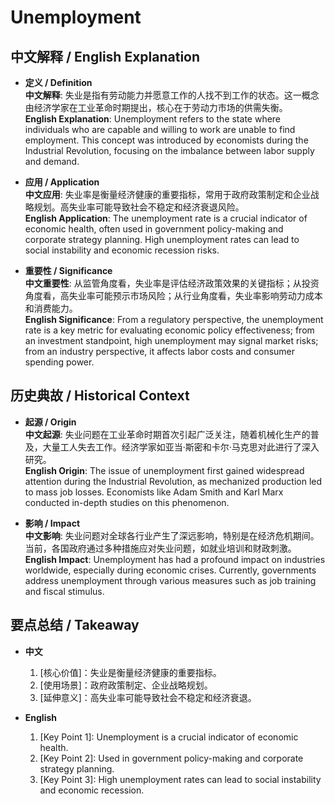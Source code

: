 # Unemployment

## 中文解释 / English Explanation

* **定义 / Definition**  
  **中文解释**: 失业是指有劳动能力并愿意工作的人找不到工作的状态。这一概念由经济学家在工业革命时期提出，核心在于劳动力市场的供需失衡。  
  **English Explanation**: Unemployment refers to the state where individuals who are capable and willing to work are unable to find employment. This concept was introduced by economists during the Industrial Revolution, focusing on the imbalance between labor supply and demand.

* **应用 / Application**  
  **中文应用**: 失业率是衡量经济健康的重要指标，常用于政府政策制定和企业战略规划。高失业率可能导致社会不稳定和经济衰退风险。  
  **English Application**: The unemployment rate is a crucial indicator of economic health, often used in government policy-making and corporate strategy planning. High unemployment rates can lead to social instability and economic recession risks.

* **重要性 / Significance**  
  **中文重要性**: 从监管角度看，失业率是评估经济政策效果的关键指标；从投资角度看，高失业率可能预示市场风险；从行业角度看，失业率影响劳动力成本和消费能力。  
  **English Significance**: From a regulatory perspective, the unemployment rate is a key metric for evaluating economic policy effectiveness; from an investment standpoint, high unemployment may signal market risks; from an industry perspective, it affects labor costs and consumer spending power.

## 历史典故 / Historical Context

* **起源 / Origin**  
  **中文起源**: 失业问题在工业革命时期首次引起广泛关注，随着机械化生产的普及，大量工人失去工作。经济学家如亚当·斯密和卡尔·马克思对此进行了深入研究。  
  **English Origin**: The issue of unemployment first gained widespread attention during the Industrial Revolution, as mechanized production led to mass job losses. Economists like Adam Smith and Karl Marx conducted in-depth studies on this phenomenon.

* **影响 / Impact**  
  **中文影响**: 失业问题对全球各行业产生了深远影响，特别是在经济危机期间。当前，各国政府通过多种措施应对失业问题，如就业培训和财政刺激。  
  **English Impact**: Unemployment has had a profound impact on industries worldwide, especially during economic crises. Currently, governments address unemployment through various measures such as job training and fiscal stimulus.

## 要点总结 / Takeaway

* **中文**  
  1. [核心价值]：失业是衡量经济健康的重要指标。
  2. [使用场景]：政府政策制定、企业战略规划。
  3. [延伸意义]：高失业率可能导致社会不稳定和经济衰退。

* **English**  
  1. [Key Point 1]: Unemployment is a crucial indicator of economic health.
  2. [Key Point 2]: Used in government policy-making and corporate strategy planning.
  3. [Key Point 3]: High unemployment rates can lead to social instability and economic recession.